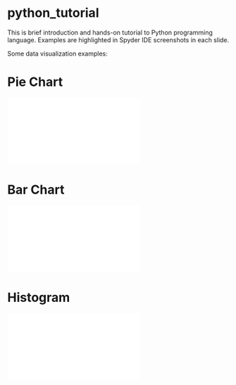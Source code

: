 # python_tutorial
This is brief introduction and hands-on tutorial to Python programming language. Examples are highlighted in Spyder IDE screenshots in each slide.

Some data visualization examples:

# Pie Chart

![Lunch Habits](output/lunch.pdf)

# Bar Chart

![Bar Plot](output/bar.pdf)

# Histogram

![Histogram](output/histogram.pdf)
